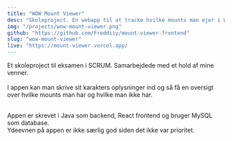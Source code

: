 ```yaml
---
title: "WOW Mount Viewer"
desc: "Skoleproject. En webapp til at tracke hvilke mounts man ejer i World of Warcraft."
img: "/projects/wow-mount-viewer.png"
github: "https://github.com/Freddiiy/mount-viewer-frontend"
slug: "wow-mount-viewer"
live: "https://mount-viewer.vercel.app/
---
```


Et skoleproject til eksamen i SCRUM. Samarbejdede med et hold af mine venner.<br><br>
I appen kan man skrive sit karakters oplysninger ind og så få en oversigt over hvilke mounts man har
og hvilke man ikke har. <br><br>

Appen er skrevet i Java som backend, React frontend og bruger MySQL som database. <br>
Ydeevnen på appen er ikke særlig god siden det ikke var prioritet.